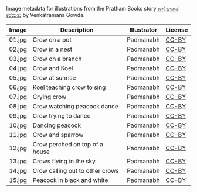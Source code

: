 Image metadata for illustrations from the Pratham Books story [ಕಾಗೆ ಬಳಗವ ಕರೆಯಿತು](https://storyweaver.org.in/stories/651-kaage-balagava-kareyithu) by Venkatramana Gowda.

Image | Description | Illustrator | License
----- | ----------- | ----------- | -------
01.jpg | Crow on a pot | Padmanabh | [CC-BY](https://creativecommons.org/licenses/by/4.0/)
02.jpg | Crow in a nest  | Padmanabh | [CC-BY](https://creativecommons.org/licenses/by/4.0/)
03.jpg | Crow on a branch | Padmanabh | [CC-BY](https://creativecommons.org/licenses/by/4.0/)
04.jpg | Crow and Koel | Padmanabh | [CC-BY](https://creativecommons.org/licenses/by/4.0/)
05.jpg | Crow at sunrise | Padmanabh | [CC-BY](https://creativecommons.org/licenses/by/4.0/)
06.jpg | Koel teaching crow to sing | Padmanabh | [CC-BY](https://creativecommons.org/licenses/by/4.0/)
07.jpg | Crying crow  | Padmanabh | [CC-BY](https://creativecommons.org/licenses/by/4.0/)
08.jpg | Crow watching peacock dance | Padmanabh | [CC-BY](https://creativecommons.org/licenses/by/4.0/)
09.jpg | Crow trying to dance | Padmanabh | [CC-BY](https://creativecommons.org/licenses/by/4.0/)
10.jpg | Dancing peacock | Padmanabh | [CC-BY](https://creativecommons.org/licenses/by/4.0/)
11.jpg | Crow and sparrow | Padmanabh | [CC-BY](https://creativecommons.org/licenses/by/4.0/)
12.jpg | Crow perched on top of a house | Padmanabh | [CC-BY](https://creativecommons.org/licenses/by/4.0/)
13.jpg | Crows flying in the sky | Padmanabh | [CC-BY](https://creativecommons.org/licenses/by/4.0/)
14.jpg | Crow calling out to other crows | Padmanabh | [CC-BY](https://creativecommons.org/licenses/by/4.0/)
15.jpg | Peacock in black and white | Padmanabh | [CC-BY](https://creativecommons.org/licenses/by/4.0/)